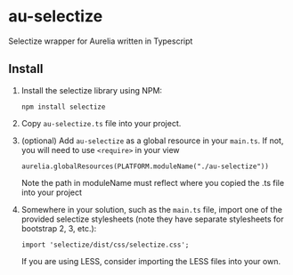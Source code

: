 # au-selectize
Selectize wrapper for Aurelia written in Typescript

## Install

1. Install the selectize library using NPM:

	```shell
	npm install selectize
	```
  
2. Copy `au-selectize.ts` file into your project.

3. (optional) Add `au-selectize` as a global resource in your `main.ts`. If not, you will need to use `<require>` in your view

	```shell
	aurelia.globalResources(PLATFORM.moduleName("./au-selectize"))
	```
	Note the path in moduleName must reflect where you copied the .ts file into your project
  
4. Somewhere in your solution, such as the `main.ts` file, import one of the provided selectize stylesheets (note they have separate stylesheets for bootstrap 2, 3, etc.):

	```shell
	import 'selectize/dist/css/selectize.css';
	```
  
	If you are using LESS, consider importing the LESS files into your own.
